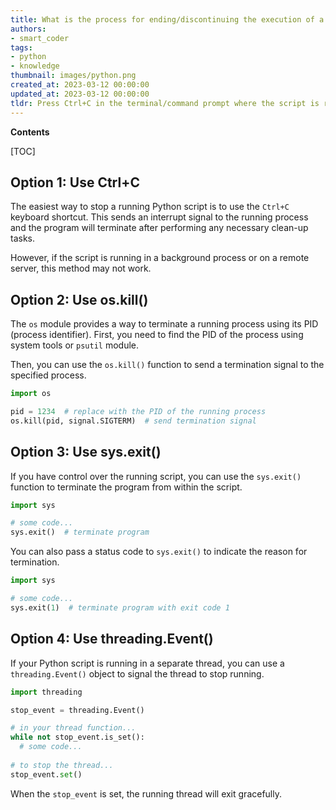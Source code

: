 ```yaml
---
title: What is the process for ending/discontinuing the execution of a Python script?
authors:
- smart_coder
tags:
- python
- knowledge
thumbnail: images/python.png
created_at: 2023-03-12 00:00:00
updated_at: 2023-03-12 00:00:00
tldr: Press Ctrl+C in the terminal/command prompt where the script is running to stop it.
---
```


**Contents**

[TOC]

## Option 1: Use Ctrl+C

The easiest way to stop a running Python script is to use the `Ctrl+C` keyboard shortcut. This sends an interrupt signal to the running process and the program will terminate after performing any necessary clean-up tasks.

However, if the script is running in a background process or on a remote server, this method may not work.

## Option 2: Use os.kill()

The `os` module provides a way to terminate a running process using its PID (process identifier). First, you need to find the PID of the process using system tools or `psutil` module. 

Then, you can use the `os.kill()` function to send a termination signal to the specified process.

```python
import os

pid = 1234  # replace with the PID of the running process
os.kill(pid, signal.SIGTERM)  # send termination signal
```

## Option 3: Use sys.exit()

If you have control over the running script, you can use the `sys.exit()` function to terminate the program from within the script.

```python
import sys

# some code...
sys.exit()  # terminate program
```

You can also pass a status code to `sys.exit()` to indicate the reason for termination.

```python
import sys

# some code...
sys.exit(1)  # terminate program with exit code 1
```

## Option 4: Use threading.Event()

If your Python script is running in a separate thread, you can use a `threading.Event()` object to signal the thread to stop running.

```python
import threading

stop_event = threading.Event()

# in your thread function...
while not stop_event.is_set():
  # some code...
  
# to stop the thread...
stop_event.set()
```

When the `stop_event` is set, the running thread will exit gracefully.
